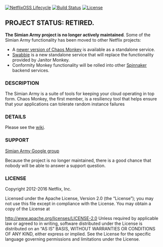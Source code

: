 [![NetflixOSS Lifecycle](https://img.shields.io/osslifecycle/Netflix/SimianArmy.svg)](OSSMETADATA)
[![Build Status](https://travis-ci.org/Netflix/SimianArmy.svg?branch=master)](https://travis-ci.org/Netflix/SimianArmy)
[![License](https://img.shields.io/badge/License-Apache%202.0-blue.svg)](https://opensource.org/licenses/Apache-2.0)

## PROJECT STATUS: RETIRED.

**The Simian Army project is no longer actively maintained**. Some of the Simian
Army functionality has been moved to other Netflix projects:

* A [newer version of Chaos Monkey](https://github.com/netflix/chaosmonkey) is available as a standalone service.
* [Swabbie] is a new standalone service that will replace the functionality provided by Janitor Monkey.
* Conformity Monkey functionality will be rolled into other [Spinnaker] backend services.


[Swabbie]: https://github.com/spinnaker/swabbie
[Spinnaker]: https://www.spinnaker.io/

### DESCRIPTION

The Simian Army is a suite of tools for keeping your cloud operating in top
form.  Chaos Monkey, the first member, is a resiliency tool that helps ensure
that your applications can tolerate random instance failures


### DETAILS

Please see the [wiki](https://github.com/Netflix/SimianArmy/wiki).

### SUPPORT

[Simian Army Google group](http://groups.google.com/group/simianarmy-users)

Because the project is no longer maintained, there is a good chance that nobody will be able to answer a support question.

### LICENSE

Copyright 2012-2016 Netflix, Inc.

Licensed under the Apache License, Version 2.0 (the “License”); you may not use this file except in
compliance with the License. You may obtain a copy of the License at

http://www.apache.org/licenses/LICENSE-2.0
Unless required by applicable law or agreed to in writing, software distributed under the License is
distributed on an “AS IS” BASIS, WITHOUT WARRANTIES OR CONDITIONS OF ANY KIND, either express or
implied. See the License for the specific language governing permissions and limitations under the
License.
